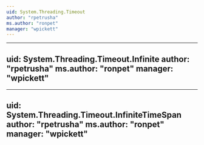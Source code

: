 ```yaml
---
uid: System.Threading.Timeout
author: "rpetrusha"
ms.author: "ronpet"
manager: "wpickett"
---
```


---
uid: System.Threading.Timeout.Infinite
author: "rpetrusha"
ms.author: "ronpet"
manager: "wpickett"
---

---
uid: System.Threading.Timeout.InfiniteTimeSpan
author: "rpetrusha"
ms.author: "ronpet"
manager: "wpickett"
---
